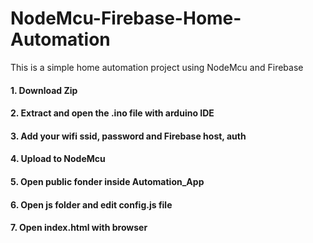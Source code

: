 # NodeMcu-Firebase-Home-Automation
This is a simple home automation project using NodeMcu and Firebase

#### 1. Download Zip
#### 2. Extract and open the .ino file with arduino IDE
#### 3. Add your wifi ssid, password and Firebase host, auth
#### 4. Upload to NodeMcu
#### 5. Open public fonder inside Automation_App
#### 6. Open js folder and edit config.js file
#### 7. Open index.html with browser
